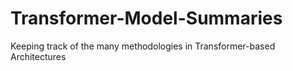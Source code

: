 # Transformer-Model-Summaries
Keeping track of the many methodologies in Transformer-based Architectures

